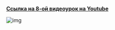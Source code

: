 [**Ссылка на 8-ой видеоурок на Youtube**](https://youtu.be/EOjqUxUE90s)

![img](https://github.com/Data-Learn/SQL-for-beginners/blob/main/SQL-101%20Modules/Module%201/Lesson%208/images/lesson%208.png)


